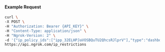 <!-- Code generated for API Clients. DO NOT EDIT. -->

#### Example Request

```bash
curl \
-X POST \
-H "Authorization: Bearer {API_KEY}" \
-H "Content-Type: application/json" \
-H "Ngrok-Version: 2" \
-d '{"ip_policy_ids":["ipp_32ELHPJaVOSBQuTU2QhcsRJlprV"],"type":"dashboard"}' \
https://api.ngrok.com/ip_restrictions
```
